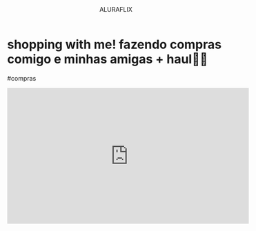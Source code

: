 <body>

<header>ALURAFLIX</header>


<h1>shopping with me! fazendo compras comigo e minhas amigas + haul🎀🛒</h1>
<p>#compras</p>



<iframe width="560" height="315" src="https://www.youtube.com/embed/OncBmk2dZM0?si=B1-7Uk2I1O_rSfpZ" title="YouTube video player" frameborder="0" allow="accelerometer; autoplay; clipboard-write; encrypted-media; gyroscope; picture-in-picture; web-share" referrerpolicy="strict-origin-when-cross-origin" allowfullscreen></iframe>



</body>